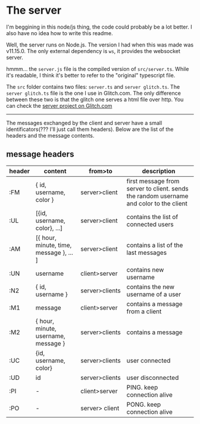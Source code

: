 The server
===

I'm beggining in this node/js thing, the code could probably be a lot better. I also have no idea how to write this readme.

Well, the server runs on Node.js. The version I had when this was made was v11.15.0. The only external dependency is `ws`, it provides the websocket server.

hmmm... the `server.js` file is the compiled version of `src/server.ts`. While it's readable, I think it's better to refer to the "original" typescript file.

The `src` folder contains two files: `server.ts` and `server glitch.ts`. The `server glitch.ts` file is the one I use in Glitch.com. The only difference between these two is that the glitch one serves a html file over http. You can check the [server project on Glitch.com](https://glitch.com/~godot-websockets-chat)

-----
The messages exchanged by the client and server have a small identificators(??? I'll just call them headers). Below are the list of the headers and the message contents.

message headers
---

header  | content | from>to | description
| - | - | - | - |
:FM | { id, username, color } | server>client | first message from server to client. sends the random username and color to the client
:UL | [{id, username, color}, ...] | server>client | contains the list of connected users
:AM | [{ hour, minute, time, message }, ... ] | server>client | contains a list of the last messages
:UN | username | client>server | contains new username
:N2 | { id, username } | server>clients | contains the new username of a user
:M1 | message | client>server | contains a message from a client
:M2 | { hour, minute, username, message } | server>clients | contains a message
:UC | {id, username, color} | server>clients | user connected
:UD | id | server>clients | user disconnected
:PI | - | client>server | PING. keep connection alive
:PO | - | server> client | PONG. keep connection alive